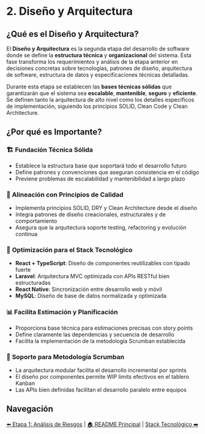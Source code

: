 # 2. Diseño y Arquitectura

## ¿Qué es el Diseño y Arquitectura?

El **Diseño y Arquitectura** es la segunda etapa del desarrollo de software
donde se define la **estructura técnica** y **organizacional** del sistema. Esta
fase transforma los requerimientos y análisis de la etapa anterior en decisiones
concretas sobre tecnologías, patrones de diseño, arquitectura de software,
estructura de datos y especificaciones técnicas detalladas.

Durante esta etapa se establecen las **bases técnicas sólidas** que garantizarán
que el sistema sea **escalable**, **mantenible**, **seguro** y **eficiente**. Se
definen tanto la arquitectura de alto nivel como los detalles específicos de
implementación, siguiendo los principios SOLID, Clean Code y Clean Architecture.

## ¿Por qué es Importante?

### 🏗️ **Fundación Técnica Sólida**

- Establece la estructura base que soportará todo el desarrollo futuro
- Define patrones y convenciones que aseguran consistencia en el código
- Previene problemas de escalabilidad y mantenibilidad a largo plazo

### 🎯 **Alineación con Principios de Calidad**

- Implementa principios SOLID, DRY y Clean Architecture desde el diseño
- Integra patrones de diseño creacionales, estructurales y de comportamiento
- Asegura que la arquitectura soporte testing, refactoring y evolución continua

### 🚀 **Optimización para el Stack Tecnológico**

- **React + TypeScript**: Diseño de componentes reutilizables con tipado fuerte
- **Laravel**: Arquitectura MVC optimizada con APIs RESTful bien estructuradas
- **React Native**: Sincronización entre desarrollo web y móvil
- **MySQL**: Diseño de base de datos normalizada y optimizada

### 📊 **Facilita Estimación y Planificación**

- Proporciona base técnica para estimaciones precisas con story points
- Define claramente las dependencias y secuencia de desarrollo
- Facilita la implementación de la metodología Scrumban establecida

### 🔄 **Soporte para Metodología Scrumban**

- La arquitectura modular facilita el desarrollo incremental por sprints
- El diseño por componentes permite WIP limits efectivos en el tablero Kanban
- Las APIs bien definidas facilitan el desarrollo paralelo entre equipos

## Navegación

[⬅️ Etapa 1: Análisis de Riesgos](../step_01/analisis-riesgos.md) |
[🏠 README Principal](../../README.md) |
[Stack Tecnológico ➡️](./stack-tecnologico.md)
